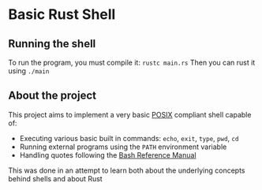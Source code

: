 # Basic Rust Shell

## Running the shell
To run the program, you must compile it: `rustc main.rs`
Then you can rust it using `./main`

## About the project
This project aims to implement a very basic [POSIX](https://pubs.opengroup.org/onlinepubs/9699919799/utilities/V3_chap02.html) compliant shell capable of:
- Executing various basic built in commands: `echo`, `exit`, `type`, `pwd`, `cd`
- Running external programs using the `PATH` environment variable
- Handling quotes following the [Bash Reference Manual](https://www.gnu.org/software/bash/manual/bash.html#Quoting)

This was done in an attempt to learn both about the underlying concepts behind shells and about Rust
